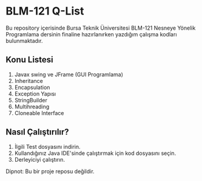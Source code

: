 ﻿# BLM-121 Q-List
Bu repository içerisinde Bursa Teknik Üniversitesi BLM-121 Nesneye Yönelik Programlama dersinin finaline hazırlanırken yazdığım çalışma kodları bulunmaktadır.

## Konu Listesi
1. Javax swing ve JFrame (GUI Programlama)
2. Inheritance
3. Encapsulation
4. Exception Yapısı
5. StringBuilder
6. Multihreading
7. Cloneable Interface

## Nasıl Çalıştırılır?
1.  İlgili Test dosyasını indirin.
2.  Kullandığınız Java IDE'sinde çalıştırmak için kod dosyasını seçin.
3.  Derleyiciyi çalıştırın.

Dipnot: Bu bir proje reposu değildir.


